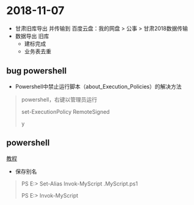 # 2018-11-07

- 甘肃旧库导出 并传输到 百度云盘：我的网盘 > 公事 > 甘肃2018数据传输
- 数据导出 旧库
  - 建标完成
  - 业务表去重

## bug powershell

- Powershell中禁止运行脚本（about_Execution_Policies）的解决方法

>powershell，右键以管理员运行
>
>set-ExecutionPolicy RemoteSigned
>
>y

## powershell

[教程](http://www.pstips.net/powershell-create-and-start-scripts.html)

- 保存别名

> PS E:> Set-Alias Invok-MyScript .MyScript.ps1
>
> PS E:> Invok-MyScript